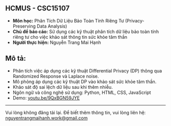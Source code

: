 ## HCMUS - CSC15107
- <b>Môn học:</b> Phân Tích Dữ Liệu Bảo Toàn Tính Riêng Tư (Privacy-Preserving Data Analysis)
- <b>Chủ đề báo cáo:</b> Sử dụng các kỹ thuật phân tích dữ liệu bảo toàn tính riêng tư cho việc khảo sát thông tin sức khỏe tâm thần
- <b>Người thực hiện:</b> Nguyễn Trang Mai Hạnh
## Mô tả:
- Phân tích việc áp dụng các kỹ thuật Differential Privacy (DP) thông qua Randomized Response và Laplace noise.
- Mô phỏng áp dụng các kỹ thuật DP vào khảo sát sức khỏe tâm thần.
- Khảo sát độ sai lệch dữ liệu sau khi thêm nhiễu.
- Ngôn ngữ và công nghệ sử dụng: Python, HTML, CSS, JavaScript
- Demo: [youtu.be/9QxBGN59JYE](https://youtu.be/9QxBGN59JYE)
-----------------------------------------------------------------------------------------------------
Vui lòng không đăng tải lại. Để biết thêm thông tin, vui lòng liên hệ: nguyentrangmaihanh.work@gmail.com
